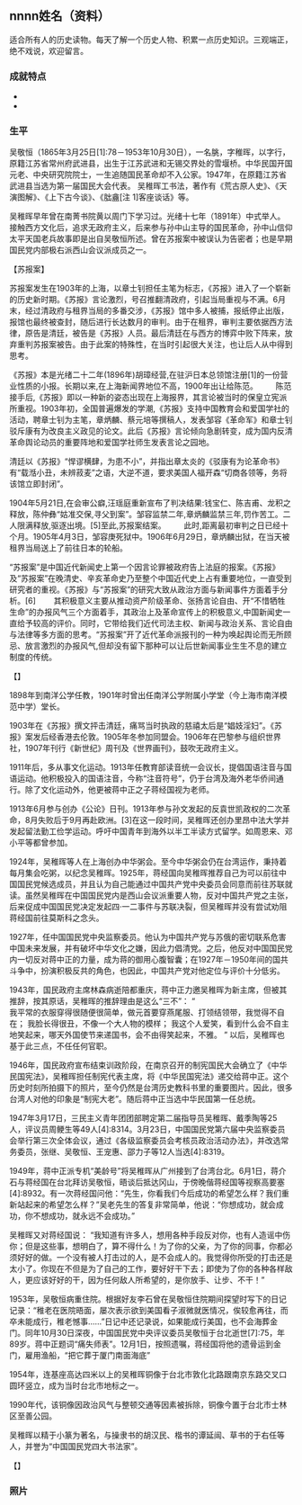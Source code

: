 ## nnnn姓名（资料）

适合所有人的历史读物。每天了解一个历史人物、积累一点历史知识。三观端正，绝不戏说，欢迎留言。  

### 成就特点

- ​
- ​


### 生平

吴敬恒（1865年3月25日[1]:78－1953年10月30日），一名脁，字稚晖，以字行，原籍江苏省常州府武进县，出生于江苏武进和无锡交界处的雪堰桥。中华民国开国元老、中央研究院院士，一生追随国民革命却不入公家。1947年，在原籍江苏省武进县当选为第一届国民大会代表。
吴稚晖工书法，著作有《荒古原人史》、《天演图解》、《上下古今谈》、《朏盦[注 1]客座谈话》等。



吴稚晖早年曾在南菁书院黄以周门下学习过。光绪十七年（1891年）中式举人。接触西方文化后，追求无政府主义，后来参与孙中山主导的国民革命，孙中山信仰太平天国老兵故事即是出自吴敬恒所述。曾在苏报案中被误认为告密者；也是早期国民党内部极右派西山会议派成员之一。

【苏报案】

苏报案发生在1903年的上海，以章士钊担任主笔为标志，《苏报》进入了一个崭新的历史新时期。《苏报》言论激烈，号召推翻清政府，引起当局重视与不满。6月末，经过清政府与租界当局的多番交涉，《苏报》馆中多人被捕，报纸停止出版，报馆也最终被查封，随后进行长达数月的审判。由于在租界，审判主要依据西方法律，原告是清廷，被告是《苏报》人员。最后清廷在与西方的博弈中败下阵来，放弃重判苏报案被告。由于此案的特殊性，在当时引起很大关注，也让后人从中得到思考。

《苏报》本是光绪二十二年(1896年)胡璋经营,在驻沪日本总领馆注册[1]的一份营业性质的小报。长期以来,在上海新闻界地位不高，1900年出让给陈范。
　　陈范接手后,《苏报》即以一种新的姿态出现在上海报界，其言论被当时的保皇立宪派所重视。1903年初，全国普遍爆发的学潮,《苏报》支持中国教育会和爱国学社的活动，聘章士钊为主笔，章炳麟、蔡元培等撰稿人，发表邹容《革命军》和章士钊驳斥康有为改良主义政见的论文。此后《苏报》言论倾向急剧转变，成为国内反清革命舆论动员的重要阵地和爱国学社师生发表言论之园地。

清廷以《苏报》“悍谬横肆，为患不小”，并指出章太炎的《驳康有为论革命书》有“载湉小丑，未辨菽麦”之语，大逆不道，要求美国人福开森“切商各领等，务将该馆立即封闭”。

1904年5月21日,在会审公癖,汪瑶庭重新宣布了判决结果:钱宝仁、陈吉甫、龙积之释放，陈仲彝“姑准交保,寻父到案”。邹容监禁二年,章炳麟监禁三年,罚作苦工。二人限满释放,驱逐出境。[5]至此,苏报案结案。
　　此时,距离最初审判之日已经十个月。1905年4月3日，邹容庚死狱中。1906年6月29日，章炳麟出狱，在当天被租界当局送上了前往日本的轮船。

“苏报案”是中国近代新闻史上第一个因言论罪被政府告上法庭的报案。《苏报》及“苏报案”在晚清史、辛亥革命史乃至整个中国近代史上占有重要地位，一直受到研究者的重视。《苏报》与“苏报案”的研究大致从政治方面与新闻事件方面着手分析。[6]
　　其积极意义主要从推动资产阶级革命、张扬言论自由、开“不惜牺牲生命”的办报风气三个方面着手，其政治上及革命宣传上的积极意义,中国新闻史一直给予较高的评价。同时，它带给我们近代司法主权、新闻与政治关系、言论自由与法律等多方面的思考。“苏报案”开了近代革命派报刊的一种为唤起舆论而无所顾忌、放言激烈的办报风气,但却没有留下那种可以让后世新闻事业生生不息的建立制度的传统。

【】

1898年到南洋公学任教，1901年时曾出任南洋公学附属小学堂（今上海市南洋模范中学）堂长。

1903年在《苏报》撰文抨击清廷，痛骂当时执政的慈禧太后是“娼妓淫妇”。《苏报》案发后经香港去伦敦。1905年冬参加同盟会。1906年在巴黎参与组织世界社，1907年刊行《新世纪》周刊及《世界画刊》，鼓吹无政府主义。

1911年后，多从事文化运动。1913年任教育部读音统一会议长，提倡国语注音与国语运动。他积极投入的国语注音，今称“注音符号”，仍于台湾及海外老华侨间通行。除了文化运动外，他更被蒋中正之子蒋经国视为老师。

1913年6月参与创办《公论》日刊。1913年参与孙文发起的反袁世凯政权的二次革命，8月失败后于9月再赴欧洲。[3]在这一段时间，吴稚晖还创办里昂中法大学并发起留法勤工俭学运动。呼吁中国青年到海外以半工半读方式留学。如周恩来、邓小平等都曾参加。

1924年，吴稚晖等人在上海创办中华粥会。至今中华粥会仍在台湾运作，秉持着每月集会吃粥，以纪念吴稚晖。1925年，蒋经国向吴稚晖推荐自己为可以前往中国国民党候选成员，并且认为自己能通过中国共产党中央委员会同意而前往苏联就读。虽然吴稚晖在中国国民党内是西山会议派重要人物，反对中国共产党之主张，后来促成中国国民党决定发起四·一二事件与苏联决裂，但吴稚晖并没有尝试劝阻蒋经国前往莫斯科之念头。



1927年，任中国国民党中央监察委员。他认为中国共产党与苏俄的密切联系危害中国未来发展，并有破坏中华文化之嫌，因此力倡清党。之后，他反对中国国民党内一切反对蒋中正的力量，成为蒋的御用心腹智囊；在1927年－1950年间的国共斗争中，扮演积极反共的角色，也因此，中国共产党对他定位与评价十分低劣。

1943年，国民政府主席林森病逝陪都重庆，蒋中正力邀吴稚晖为新主席，但被其推辞，按其原话，吴稚晖的推辞理由是这么“三不”：
“	
我平常的衣服穿得很随便很简单，做元首要穿燕尾服、打领结领带，我觉得不自在；
我脸长得很丑，不像一个大人物的模样；
我这个人爱笑，看到什么会不自主地笑起来，哪天外国使节来递国书，会不由得笑起来，不雅。
”
以后，吴稚晖也基于此三点，不任任何官职。



1946年，国民政府宣布结束训政阶段，在南京召开的制宪国民大会确立了《中华民国宪法》，吴稚晖担任制宪代表主席，将《中华民国宪法》递交给蒋中正。这个历史时刻所拍摄下的照片，至今仍然是台湾历史教科书里的重要图片。因此，很多台湾人对他的印象是“制宪大老”。随后蒋中正当选中华民国第一任总统。



1947年3月17日，三民主义青年团团部聘定第二届指导员吴稚晖、戴季陶等25人，评议员周鲠生等49人[4]:8314。3月23日，中国国民党第六届中央监察委员会举行第三次全体会议，通过《各级监察委员会考核员政治活动办法》，并改选常务委员，张继、吴敬恒、王宠惠、邵力子等12人当选[4]:8319。



1949年，蒋中正派专机“美龄号”将吴稚晖从广州接到了台湾台北。6月1日，蒋介石与蒋经国在台北拜访吴敬恒，晤谈后抵达冈山，于傍晚偕蒋经国等视察高要塞[4]:8932。有一次蒋经国问他：“先生，你看我们今后成功的希望怎么样？我们重新站起来的希望怎么样？”吴老先生的答复非常简单，他说：“你想成功，就会成功，你不想成功，就永远不会成功。”



吴稚晖又对蒋经国说：
“我知道有许多人，想用各种手段反对你，也有人造谣中伤你；但是这些事，想明白了，算不得什么！为了你的父亲，为了你的同事，你都必须好好的做。一个没有被人打击过的人，是不会成人的。我觉得你所受的打击还是太小了。你现在不但是为了自己的工作，要好好干下去；即使为了你的各种各样敌人，更应该好好的干，因为任何敌人所希望的，是你放手、让步、不干！”



1953年，吴敬恒病重住院。根据好友李石曾在吴敬恒住院期间探望时写下的日记记录：“稚老在医院晤面，屡次表示欲到美国看子淑微就医情况，俟较愈再往，而卒未能成行，稚老憾事……”日记中还记录说，如果能成行美国，也不会海葬金门。同年10月30日深夜，中国国民党中央评议委员吴敬恒于台北逝世[7]:75，年89岁。蒋中正题词“痛失师表”。12月1日，按照遗嘱，蒋经国将他的遗骨运到金门，雇用渔船，“把它葬于厦门南面海底”



1954年，连基座高达四米以上的吴稚晖铜像于台北市敦化北路跟南京东路交叉口圆环竖立，成为当时台北市地标之一。

1990年代，该铜像因政治风气与整顿交通等因素被拆除，铜像今置于台北市士林区至善公园。



吴稚晖以精于小篆为著名，与操隶书的胡汉民、楷书的谭延闿、草书的于右任等人，并誉为“中国国民党四大书法家”。







【】

### 照片

